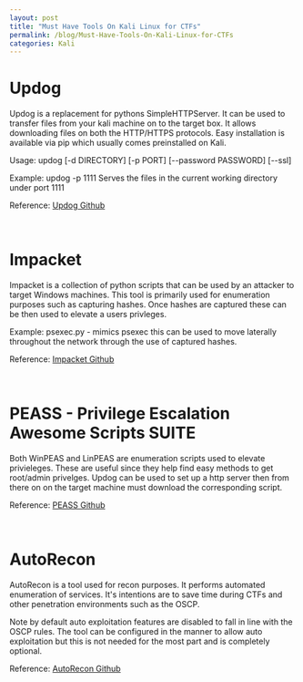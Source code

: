 ```yaml
---
layout: post
title: "Must Have Tools On Kali Linux for CTFs"
permalink: /blog/Must-Have-Tools-On-Kali-Linux-for-CTFs
categories: Kali
---
```


# Updog
 Updog is a replacement for pythons SimpleHTTPServer. It can be used to transfer files from your kali machine on to the target box. It allows downloading files on both the HTTP/HTTPS protocols. Easy installation is available via pip which usually comes preinstalled on Kali. 

Usage: updog [-d DIRECTORY] [-p PORT] [--password PASSWORD] [--ssl]

Example: updog -p 1111 
Serves the files in the current working directory under port 1111

Reference: <a href="https://github.com/sc0tfree/updog">Updog Github</a>


<br>

# Impacket

Impacket is a collection of python scripts that can be used by an attacker to target Windows machines. This tool is primarily used for enumeration purposes such as capturing hashes. Once hashes are captured these can be then used to elevate a users privleges. 

Example: psexec.py - mimics psexec this can be used to move laterally throughout the network through the use of captured hashes.

Reference: <a href="https://github.com/SecureAuthCorp/impacket">Impacket Github</a>

<br>

# PEASS - Privilege Escalation Awesome Scripts SUITE

Both WinPEAS and LinPEAS are enumeration scripts used to elevate privieleges. These are useful since they help find easy methods to get root/admin privelges. Updog can be used to set up a http server then from there on on the target machine must download the corresponding script. 

Reference: <a href="https://github.com/carlospolop/privilege-escalation-awesome-scripts-suite">PEASS Github</a>

<br>

# AutoRecon

AutoRecon is a tool used for recon purposes. It performs automated enumeration of services. It's intentions are to save time during CTFs and other penetration environments such as the OSCP.

Note by default auto exploitation features are disabled to fall in line with the OSCP rules. The tool can be configured in the manner to allow auto exploitation but this is not needed for the most part and is completely optional.

Reference: <a href="https://github.com/Tib3rius/AutoRecon">AutoRecon Github</a>
